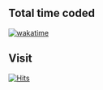 ## Total time coded

[![wakatime](https://wakatime.com/badge/user/e5df58b2-ac86-40b6-a278-31bbc87829c7.svg)](https://wakatime.com/@e5df58b2-ac86-40b6-a278-31bbc87829c7)

## Visit 

[![Hits](https://hits.seeyoufarm.com/api/count/incr/badge.svg?url=https%3A%2F%2Fgithub.com%2Feunkyo3%2Fhit-counter&count_bg=%2379C83D&title_bg=%23555555&icon=&icon_color=%23E7E7E7&title=hits&edge_flat=false)](https://hits.seeyoufarm.com)
